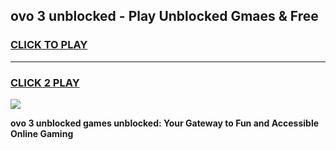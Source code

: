 
## ovo 3 unblocked - Play Unblocked Gmaes & Free
<h3>
<a href="https://news.freeplayer.one?title=ovo_3_unblocked&ref=16F">CLICK TO PLAY</a></h3>
<hr>

<h3>
<a href="https://news.freeplayer.one?title=ovo_3_unblocked&ref=16F">CLICK 2 PLAY</a>
  
</h3>

<a href="https://news.freeplayer.one?title=ovo_3_unblocked&ref=16F/"><img src="https://clearcache.store/games.png"></a>


**ovo 3 unblocked games unblocked: Your Gateway to Fun and Accessible Online Gaming**
